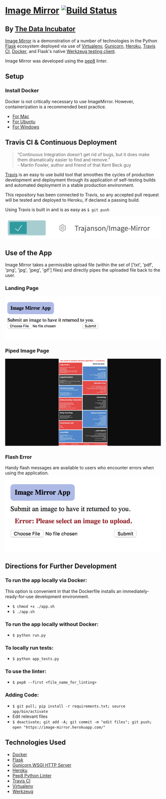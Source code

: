 # [Image Mirror][imageMirror] [![Build Status](https://travis-ci.org/Trajanson/Image-Mirror.svg?branch=master)](https://travis-ci.org/Trajanson/Image-Mirror)
## By [The Data Incubator][theDataIncubator]

[Image Mirror][imageMirror] is a demonstration of a number of technologies in the Python [Flask][flask] ecosystem deployed via use of [Virtualenv][virtualenv], [Gunicorn][gunicorn], [Heroku][heroku], [Travis CI][travis], [Docker][docker], and Flask's native [Werkzeug testing client][werkzeug].

Image Mirror was developed using the [pep8][pep8] linter.

## Setup
###  Install Docker
Docker is not critically necessary to use ImageMirror. However, containerization is a recommended best practice.
- [For Mac](https://store.docker.com/editions/community/docker-ce-desktop-mac?tab=description)
- [For Ubuntu](https://store.docker.com/editions/community/docker-ce-server-ubuntu)
- [For Windows](https://store.docker.com/editions/community/docker-ce-desktop-windows?tab=description)

## Travis CI & Continuous Deployment
> “Continuous Integration doesn’t get rid of bugs, but it does make them dramatically easier to find and remove.”
<br/> - Martin Fowler, author and friend of that Kent Beck guy

[Travis][travis] is an easy to use build tool that smoothes the cycles of production development and deployment through its application of self-testing builds and automated deployment in a stable production environment.

This repository has been connected to Travis, so any accepted pull request will be tested and deployed to Heroku, if declared a passing build.

Using Travis is built in and is as easy as `$ git push`

![travisCIRepositorySwitch]

## Use of the App

Image Mirror takes a permissible upload file (within the set of ['txt', 'pdf', 'png', 'jpg', 'jpeg', 'gif'] files) and directly pipes the uploaded file back to the user.
###  Landing Page
![landingPage]

###  Piped Image Page
![loadedImage]

###  Flash Error
Handy flash messages are available to users who encounter errors when using the application.
![handyError]

## Directions for Further Development

### To run the app locally via Docker:
This option is convenient in that the Dockerfile installs an immediately-ready-for-use development environment.
- `$ chmod +x ./app.sh`
- `$ ./app.sh`

### To run the app locally without Docker:
- `$ python run.py`

### To locally run tests:
- `$ python app_tests.py`

### To use the linter:
- `$ pep8 --first <file_name_for_linting>`


### Adding Code:
- `$ git pull; pip install -r requirements.txt; source app/bin/activate`
- Edit relevant files
- `$ deactivate; git add -A; git commit -m "edit files"; git push; open "https://image-mirror.herokuapp.com/"`


## Technologies Used
* [Docker][docker]
* [Flask][flask]
* [Gunicorn WSGI HTTP Server][gunicorn]
* [Heroku][heroku]
* [Pep8 Python Linter][pep8]
* [Travis CI][travis]
* [Virtualenv][virtualenv]
* [Werkzeug][werkzeug]

[landingPage]: ./docs/landing_page.png
[travisCIRepositorySwitch]: ./docs/travis_ci.png
[loadedImage]: ./docs/loaded_image.png
[handyError]: ./docs/handy_error.png

[imageMirror]: https://image-mirror.herokuapp.com/
[theDataIncubator]: https://www.thedataincubator.com/


[docker]: https://www.docker.com/
[flask]: http://flask.pocoo.org/
[gunicorn]: http://gunicorn.org/
[heroku]: https://www.heroku.com/
[pep8]: https://pep8.readthedocs.io/en/release-1.7.x/
[travis]: https://travis-ci.org/
[virtualenv]: http://python-guide-pt-br.readthedocs.io/en/latest/dev/virtualenvs/
[Werkzeug]: http://werkzeug.pocoo.org/docs/0.12/test/
